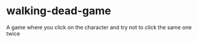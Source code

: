 # walking-dead-game
A game where you click on the character and try not to click the same one twice
